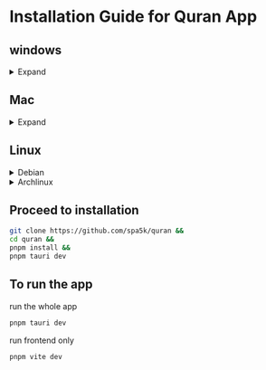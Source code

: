  # Installation Guide for Quran App

## windows

<details>
<summary>Expand</summary>

Install [rust](https://www.rust-lang.org/tools/install), [node](https://nodejs.org) and [pnpm](https://pnpm.io/)

```cmd
winget install --id OpenJS.NodeJS
winget install --id Rustlang.Rust-msvc
npm install -g pnpm
```
Then Install `Microsoft Visual Studio C++ Build Tools` from [here](https://visualstudio.microsoft.com/visual-cpp-build-tools/)

Then check this box when installing 
 ![GitHub Logo](https://tauri.app/assets/images/vs-installer-dark-03cefd64bd4335f718aacc8f4842d2bb.png)

- Make sure to select `Desktop developement with C++`.
- In the right bar, select `MSVC  - VS  C++ x64/x86 build tools (v14.29)` and `Windows sdk` from the list.
</details>

## Mac 



<details>
<summary>Expand</summary>

Install [rust](https://www.rust-lang.org/tools/install), [node](https://nodejs.org) and [pnpm](https://pnpm.io/)

If you have [homebrew](https://brew.sh/)
```bash
brew install node
brew install rust
npm install -g pnpm
```

 
</details>


## Linux

<details>
	<summary>Debian</summary>
	
Install [rust](https://www.rust-lang.org/tools/install), [node](https://nodejs.org) and [pnpm](https://pnpm.io/)
	
```bash
sudo apt update
sudo apt install libwebkit2gtk-4.0-dev \
    build-essential \
    curl \
    wget \
    libssl-dev \
    libgtk-3-dev \
    libayatana-appindicator3-dev \
    librsvg2-dev 
	
npm install -g pnpm
```
</details>


<details>
	<summary>Archlinux</summary>
	
Install [rust](https://www.rust-lang.org/tools/install), [node](https://nodejs.org) and [pnpm](https://pnpm.io/)
	
```bash
sudo pacman -Syu
sudo pacman -S --needed \
    webkit2gtk \
    base-devel \
    curl \
    wget \
    openssl \
    appmenu-gtk-module \
    gtk3 \
    libappindicator-gtk3 \
    librsvg \
    libvips \
    nodejs \
    npm

npm install -g pnpm
```
</details>



## Proceed to installation 

```bash
git clone https://github.com/spa5k/quran &&
cd quran &&
pnpm install &&
pnpm tauri dev
```
## To run the app

run the whole app

```bash
pnpm tauri dev
```
run frontend only

```bash
pnpm vite dev
```

